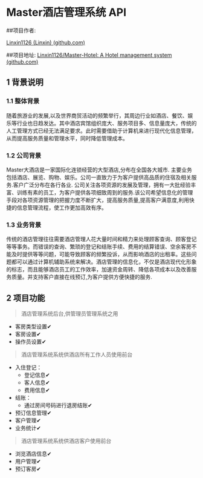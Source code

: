 # Master酒店管理系统 API

##项目作者:

[Linxin1126 (Linxin) (github.com)](https://github.com/Linxin1126/)

##项目地址:
[Linxin1126/Master-Hotel: A Hotel management system (github.com)](https://github.com/Linxin1126/Master-Hotel)

## 1 背景说明

### 1.1  整体背景
  随着旅游业的发展,以及世界商贸活动的频繁举行，其周边行业如酒店、餐饮、娱乐等行业也日趋发达。其中酒店宾馆组织庞大、服务项目多、信息量庞大，传统的人工管理方式已经无法满足要求。此时需要借助于计算机来进行现代化信息管理，从而提高服务质量和管理水平，同时降低管理成本。
### 1.2  公司背景
  Master大酒店是一家国际化连锁经营的大型酒店,分布在全国各大城市. 主要业务包括酒店、展览、购物、娱乐。公司一直致力于为客户提供高品质的住宿及相关服务.客户广泛分布在各行各业. 公司关注各项资源的发展及管理，拥有一大批经验丰富、训练有素的员工，为客户提供各项细致周到的服务.该公司希望信息化的管理手段对各项资源管理的把握力度不断扩大，提高服务质量,提高客户满意度,利用快捷的信息管理流程，使工作更加高效有序。
### 1.3 业务背景
  传统的酒店管理往往需要酒店管理人花大量时间和精力来处理顾客查询、顾客登记等等事务。而错误的查询、繁琐的登记和结账手续、费用的结算错误、空余客房不能及时提供等等问题，可能导致顾客的频繁投诉，从而影响酒店的出租率。这些问题都可以通过计算机辅助系统来解决。酒店管理的信息化，不仅是酒店现代化形象的标志，而且能够酒店员工的工作效率，加速资金周转、降低各项成本以及改善服务质量。并支持客户直接在线预订,为客户提供方便快捷的服务.

## 2 项目功能
>酒店管理系统后台,供管理员管理系统之用
- 客房类型设置✔
- 客房设置✔
- 操作员设置✔
>酒店管理系统系统供酒店所有工作人员使用前台
- 入住登记：
    - 登记信息✔
    - 客人信息✔
    - 费用信息✔
- 结账：
    - 通过房间号码进行退房结账✔
- 预订信息管理✔
- 客户管理✔
- 业务统计✔
>酒店管理系统系统供酒店客户使用前台
- 浏览酒店信息✔
- 用户管理✔
- 预订客房✔

    
